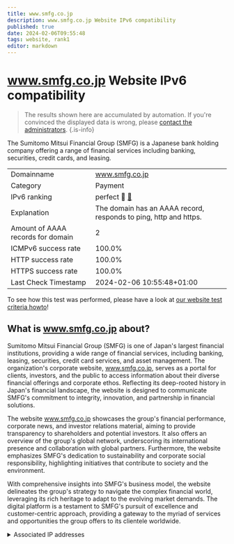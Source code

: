 ```yaml
---
title: www.smfg.co.jp
description: www.smfg.co.jp Website IPv6 compatibility
published: true
date: 2024-02-06T09:55:48
tags: website, rank1
editor: markdown
---
```


# www.smfg.co.jp Website IPv6 compatibility

> The results shown here are accumulated by automation. If you're convinced the displayed data is wrong, please [contact the administrators](/howto/chat). 
{.is-info}

The Sumitomo Mitsui Financial Group (SMFG) is a Japanese bank holding company offering a range of financial services including banking, securities, credit cards, and leasing.


|   |   |
| - | - |
| Domainname | www.smfg.co.jp
| Category | Payment |
| IPv6 ranking | perfect :1st_place_medal: [🔗](/howto/ranking) |
| Explanation | The domain has an AAAA record, responds to ping, http and https. |
| Amount of AAAA records for domain | 2 |
| ICMPv6 success rate | 100.0%|
| HTTP success rate | 100.0% |
| HTTPS success rate | 100.0% |
| Last Check Timestamp | 2024-02-06 10:55:48+01:00 |

To see how this test was performed, please have a look at [our website test criteria howto](/howto/testcriteria/website)!


## What is www.smfg.co.jp about?
Sumitomo Mitsui Financial Group (SMFG) is one of Japan's largest financial institutions, providing a wide range of financial services, including banking, leasing, securities, credit card services, and asset management. The organization's corporate website, www.smfg.co.jp, serves as a portal for clients, investors, and the public to access information about their diverse financial offerings and corporate ethos. Reflecting its deep-rooted history in Japan's financial landscape, the website is designed to communicate SMFG's commitment to integrity, innovation, and partnership in financial solutions.

The website www.smfg.co.jp showcases the group's financial performance, corporate news, and investor relations material, aiming to provide transparency to shareholders and potential investors. It also offers an overview of the group's global network, underscoring its international presence and collaboration with global partners. Furthermore, the website emphasizes SMFG's dedication to sustainability and corporate social responsibility, highlighting initiatives that contribute to society and the environment.

With comprehensive insights into SMFG's business model, the website delineates the group's strategy to navigate the complex financial world, leveraging its rich heritage to adapt to the evolving market demands. The digital platform is a testament to SMFG's pursuit of excellence and customer-centric approach, providing a gateway to the myriad of services and opportunities the group offers to its clientele worldwide.



<details>
<summary>Associated IP addresses</summary>

2a02:26f0:3500:88b::111e

2a02:26f0:3500:88e::111e

</details>
